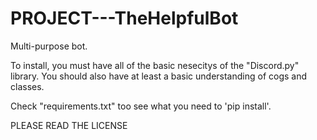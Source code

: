 # PROJECT---TheHelpfulBot
Multi-purpose bot.

To install, you must have all of the basic nesecitys of the "Discord.py" library.
You should also have at least a basic understanding of cogs and classes.

Check "requirements.txt" too see what you need to 'pip install'.


PLEASE READ THE LICENSE
